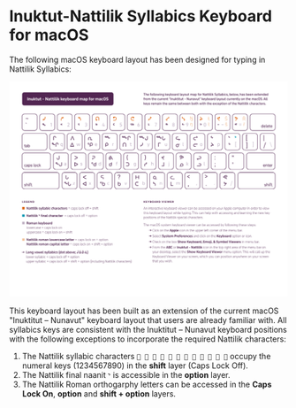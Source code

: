 # Inuktut-Nattilik Syllabics Keyboard for macOS
The following macOS keyboard layout has been designed for typing in Nattilik Syllabics:

![Nattilik syllabics keylayout map macOS](/figures/Nattilik-keylayout-map-macOS.png)

This keyboard layout has been built as an extension of the current macOS "Inuktitut – Nunavut" keyboard layout that users are already familiar with. All syllabics keys are consistent with the Inuktitut – Nunavut keyboard positions with the following exceptions to incorporate the required Nattilik characters:

1. The Nattilik syllabic characters `𑪰 𑪲 𑪴 𑪶 𑪸 𑪺 ᕠ ᕤ ᕦ ᖨ ᖪ ᖬ` occupy the numeral keys (1234567890) in the **shift** layer (Caps Lock Off).
2. The Nattilik final naanit `ᖮ` is accessible in the **option** layer.
3. The Nattilik Roman orthogarphy letters can be accessed in the **Caps Lock On**, **option** and **shift + option** layers.

